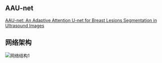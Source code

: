 ## AAU-net
[AAU-net: An Adaptive Attention U-net for Breast Lesions Segmentation in Ultrasound Images](https://doi.org/10.48550/arXiv.2204.12077)

## 网络架构
![网络结构1](https://user-images.githubusercontent.com/52651150/193174971-d45305fe-a780-47dc-bb26-2e21c1d088ad.png)
